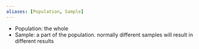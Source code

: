```yaml
---
aliases: [Population, Sample]
---
```


- Population: the whole
- Sample: a part of the population. normally different samples will result in different results
